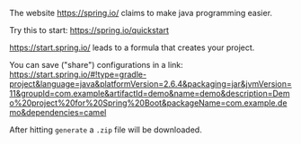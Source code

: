 The website https://spring.io/ claims to make java programming easier.

Try this to start: https://spring.io/quickstart

https://start.spring.io/ leads to a formula that creates your project.

You can save ("share") configurations in a link:\
https://start.spring.io/#!type=gradle-project&language=java&platformVersion=2.6.4&packaging=jar&jvmVersion=11&groupId=com.example&artifactId=demo&name=demo&description=Demo%20project%20for%20Spring%20Boot&packageName=com.example.demo&dependencies=camel

After hitting `generate` a `.zip` file will be downloaded.
